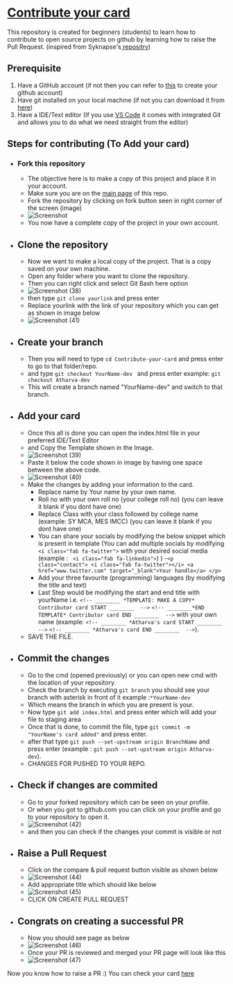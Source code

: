 # [Contribute your card](https://mes-s-imcc-pune.github.io/Contribute-your-card/)
This repository is created for beginners (students) to learn how to contribute to open source projects on github by learning how to raise the Pull Request. (inspired from Syknapse's[ repositry](https://github.com/Syknapse))

## Prerequisite

1. Have a GitHub account (if not then you can refer to [this](https://dev.to/iatharva/how-to-create-github-account-for-beginners-52k8) to create your github account)
2. Have git installed on your local machine (if not you can download it from [here](https://git-scm.com/downloads))
3. Have a IDE/Text editor (If you use [VS Code](https://code.visualstudio.com/ 'Visual Studio Code website') it comes with integrated Git and allows you to do what we need straight from the editor)

## Steps for contributing (To Add your card)

- ### Fork this repository
  - The objective here is to make a copy of this project and place it in your account.
  - Make sure you are on the [main page](https://github.com/MES-s-IMCC-Pune/Contribute-your-card) of this repo.
  - Fork the repository by clicking on fork button seen in right corner of the screen (image)
  - ![Screenshot](https://user-images.githubusercontent.com/25875102/151494138-9c0d85f9-e696-46a7-9362-cc8f813a6f26.png)
  - You now have a complete copy of the project in your own account.

- ## Clone the repository
  - Now we want to make a local copy of the project. That is a copy saved on your own machine.
  - Open any folder where you want to clone the repository.
  - Then you can right click and select Git Bash here option
  - ![Screenshot (38)](https://user-images.githubusercontent.com/25875102/151494492-07d75476-9673-4fcb-94ec-05c29536524f.png)
  - then type ``` git clone yourlink ``` and press enter
  - Replace yourlink with the link of your repository which you can get as shown in image below
  - ![Screenshot (41)](https://user-images.githubusercontent.com/25875102/151505001-9554ac2c-82e5-49e2-93a5-2250ace8d67a.png)


- ## Create your branch
  - Then you will need to type ``` cd Contribute-your-card ``` and press enter to go to that folder/repo.
  - and type ```git checkout YourName-dev ``` and press enter example: ``` git checkout Atharva-dev ```
  - This will create a branch named "YourName-dev" and switch to that branch.

- ## Add your card 
  - Once this all is done you can open the index.html file in your preferred IDE/Text Editor
  - and Copy the Template shown in the Image.
  - ![Screenshot (39)](https://user-images.githubusercontent.com/25875102/151495347-51f984e3-400b-48ee-b15c-6edcb8e62aa2.png)
  - Paste it below the code shown in image by having one space between the above code.
  - ![Screenshot (40)](https://user-images.githubusercontent.com/25875102/151495500-c6af9d63-7516-476b-9ffc-b32d649f56db.png)
  - Make the changes by adding your information to the card.
    - Replace name by Your name by your own name.
    - Roll no with your own roll no (your college roll no) (you can leave it blank if you dont have one) 
    - Replace Class with your class followed by college name (example: SY MCA, MES IMCC) (you can leave it blank if you dont have one) 
    - You can share your socials by modifying the below snippet which is present in template (You can add multiple socials by modifying ``` <i class="fab fa-twitter">``` with your desired social media (example : ``` <i class="fab fa-linkedin">```) )
    -```<p class="contact">
            <i class="fab fa-twitter"></i>
            <a href="www.twitter.com" target="_blank">Your handle</a>
          </p>```
    - Add your three favourite (programming) languages (by modifying the title and text)
    - Last Step would be modifying the start and end title with yourName i.e. ```<!-- ________ *TEMPLATE: MAKE A COPY* Contributor card START ________  -->``` ```<!-- ________*END TEMPLATE* Contributor card END ________  -->``` with your own name (example: ```<!-- ________ *Atharva's card START ________  -->``` ```<!-- ________ *Atharva's card END ________  -->```).
   - SAVE THE FILE.

- ## Commit the changes
  - Go to the cmd (opened previously) or you can open new cmd with the location of your repository.
  - Check the branch by executing ```git branch``` you should see  your branch with asterisk in front of it example :```*YourName-dev```
  - Which means the branch in which you are present is your.
  - Now type ```git add index.html``` and press enter which will add your file to staging area
  - Once that is done, to commit the file, type ``` git commit -m "YourName's card added" ``` and press enter.
  - after that type ``` git push --set-upstream origin BranchName ``` and press enter (example : ```git push --set-upstream origin Atharva-dev```).
  - CHANGES FOR PUSHED TO YOUR REPO.

- ## Check if changes are commited
  - Go to your forked repository which can be seen on your profile.
  - Or when you got to github.com you can click on your profile and go to your repository to open it.
  - ![Screenshot (42)](https://user-images.githubusercontent.com/25875102/151505507-eb6b68f1-4c85-4124-af5f-7c878238bab9.png)
  - and then you can check if the changes your commit is visible or not
 
- ## Raise a Pull Request
  - Click on the compare & pull request button visible as shown below
  - ![Screenshot (44)](https://user-images.githubusercontent.com/25875102/151506747-7b3a645d-b80d-44d6-b7b0-9f9a222282e5.png)
  - Add appropriate title which should like below
  - ![Screenshot (45)](https://user-images.githubusercontent.com/25875102/151506944-afdacb11-7759-444f-ba29-a2f48a779dc9.png)
  - CLICK ON CREATE PULL REQUEST
  
- ## Congrats on creating a successful PR
  - Now you should see page as below
  - ![Screenshot (46)](https://user-images.githubusercontent.com/25875102/151507672-77642da0-ea2a-4bb8-9f5b-efdf0533bfc0.png)
  - Once your PR is reviewed and merged your PR page will look like this 
  - ![Screenshot (47)](https://user-images.githubusercontent.com/25875102/151507731-afe4273d-2a52-4bd4-8c59-00e63e857b9e.png)

Now you know how to raise a PR :) 
You can check your card [here](https://mes-s-imcc-pune.github.io/Contribute-your-card/)
